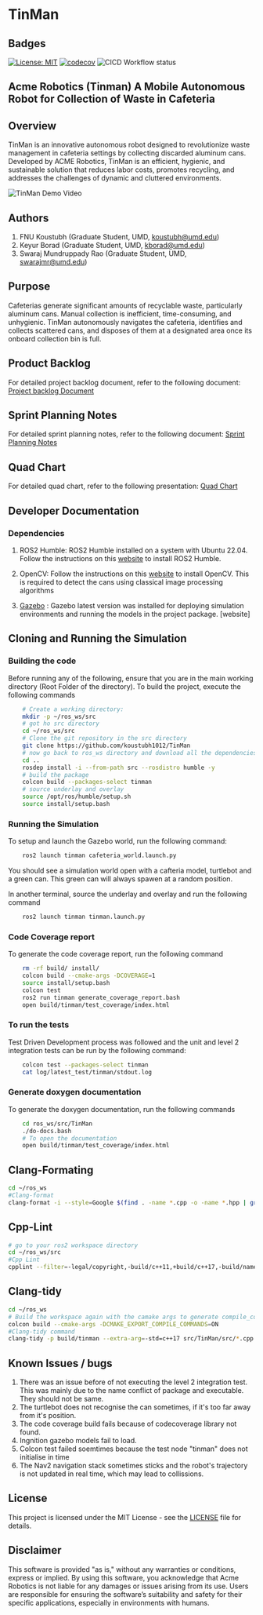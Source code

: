 # TinMan

## Badges

[![License: MIT](https://img.shields.io/badge/License-MIT-yellow.svg)](https://opensource.org/licenses/MIT)
[![codecov](https://codecov.io/gh/koustubh1012/TinMan/graph/badge.svg?token=XTWB4FQJ5K)](https://codecov.io/gh/koustubh1012/TinMan)
![CICD Workflow status](https://github.com/koustubh1012/TinMan/actions/workflows/run-unit-test-and-upload-codecov.yml/badge.svg)

## Acme Robotics (Tinman) A Mobile Autonomous Robot for Collection of Waste in Cafeteria

## Overview

TinMan is an innovative autonomous robot designed to revolutionize waste management in cafeteria settings by collecting discarded aluminum cans. Developed by ACME Robotics, TinMan is an efficient, hygienic, and sustainable solution that reduces labor costs, promotes recycling, and addresses the challenges of dynamic and cluttered environments.

![TinMan Demo Video](https://youtu.be/TGAY0hNBtcA?si=VDqHQInRi7B3uwuQ)

## Authors

1. FNU Koustubh             (Graduate Student, UMD, <koustubh@umd.edu>)
2. Keyur Borad              (Graduate Student, UMD, <kborad@umd.edu>)
3. Swaraj Mundruppady Rao   (Graduate Student, UMD, <swarajmr@umd.edu>)

## Purpose

Cafeterias generate significant amounts of recyclable waste, particularly aluminum cans. Manual collection is inefficient, time-consuming, and unhygienic. TinMan autonomously navigates the cafeteria, identifies and collects scattered cans, and disposes of them at a designated area once its onboard collection bin is full.

## Product Backlog

For detailed project backlog document, refer to the following document: [Project backlog Document](https://docs.google.com/spreadsheets/d/15zRh9hyb8FhVGP8c3GUeDephmkg42Pm05zHLUwGk4No/edit?gid=0#gid=0)

## Sprint Planning Notes

For detailed sprint planning notes, refer to the following document: [Sprint Planning Notes](https://docs.google.com/document/d/1aYkBTQEc9sz_2KH6B-emRayM40f5MsLR75mS5LxTISY/edit?tab=t.0#heading=h.6j90akwcnl1i)

## Quad Chart

For detailed quad chart, refer to the following presentation: [Quad Chart](https://docs.google.com/presentation/d/1e9iCOqxLyKkk5ClS3eGCo465Qvf01dGejnwnA9A_B3Q/edit#slide=id.g316a9aed667_2_89)

## Developer Documentation

### Dependencies

1. ROS2 Humble: ROS2 Humble installed on a system with Ubuntu 22.04. Follow the instructions on this [website](https://docs.ros.org/en/humble/Installation/Ubuntu-Install-Debians.html) to install ROS2 Humble.

2. OpenCV: Follow the instructions on this [website](https://www.geeksforgeeks.org/how-to-install-opencv-in-c-on-linux/) to install OpenCV. This is required to detect the cans using classical image processing algorithms

3. [Gazebo](https://classic.gazebosim.org/tutorials?tut=install_ubuntu) : Gazebo latest version was installed for deploying simulation environments and running the models in the project package. [website]

## Cloning and Running the Simulation

### Building the code

Before running any of the following, ensure that you are in the main working directory (Root Folder of the directory). To build the project, execute the following commands

```bash
    # Create a working directory:
    mkdir -p ~/ros_ws/src
    # got ho src directory
    cd ~/ros_ws/src
    # Clone the git repository in the src directory
    git clone https://github.com/koustubh1012/TinMan
    # now go back to ros_ws directory and download all the dependencies
    cd .. 
    rosdep install -i --from-path src --rosdistro humble -y
    # build the package
    colcon build --packages-select tinman
    # source underlay and overlay
    source /opt/ros/humble/setup.sh
    source install/setup.bash
```

### Running the Simulation

To setup and launch the Gazebo world, run the following command:

```bash
    ros2 launch tinman cafeteria_world.launch.py
```

You should see a simulation world open with a cafteria model, turtlebot and a green can. This green can will always spawen at a random position.

In another terminal, source the underlay and overlay and run the following command

```bash
    ros2 launch tinman tinman.launch.py
```

### Code Coverage report

To generate the code coverage report, run the following command

```bash
    rm -rf build/ install/
    colcon build --cmake-args -DCOVERAGE=1 
    source install/setup.bash
    colcon test
    ros2 run tinman generate_coverage_report.bash
    open build/tinman/test_coverage/index.html 
```

### To run the tests

Test Driven Development process was followed and the unit and level 2 integration tests can be run by the following command:

```bash
    colcon test --packages-select tinman
    cat log/latest_test/tinman/stdout.log 
```

### Generate doxygen documentation

To generate the doxygen documentation, run the following commands

```bash
    cd ros_ws/src/TinMan
    ./do-docs.bash
    # To open the documentation
    open build/tinman/test_coverage/index.html 
```

## Clang-Formating

```bash
cd ~/ros_ws
#Clang-format 
clang-format -i --style=Google $(find . -name *.cpp -o -name *.hpp | grep -v "/build/")
```

## Cpp-Lint

```bash
# go to your ros2 workspace directory
cd ~/ros_ws/src
#Cpp Lint
cpplint --filter=-legal/copyright,-build/c++11,+build/c++17,-build/namespaces,-build/include_order $(find . -name *.cpp | grep -v "/build/")
```

## Clang-tidy

```bash
cd ~/ros_ws
# Build the workspace again with the camake args to generate compile_commands.jason file for Clang-tidy to work
colcon build --cmake-args -DCMAKE_EXPORT_COMPILE_COMMANDS=ON
#Clang-tidy command
clang-tidy -p build/tinman --extra-arg=-std=c++17 src/TinMan/src/*.cpp -header-filter=.*
```

## Known Issues / bugs

1. There was an issue before of not executing the level 2 integration test. This was mainly due to the name conflict of package and executable. They should not be same.
2. The turtlebot does not recognise the can sometimes, if it's too far away from it's position.
3. The code coverage build fails because of codecoverage library not found.
4. Ingnition gazebo models fail to load.
5. Colcon test failed soemtimes because the test node "tinman" does not initialise in time
6. The Nav2 navigation stack sometimes sticks and the robot's trajectory is not updated in real time, which may lead to collissions.

## License

This project is licensed under the MIT License - see the [LICENSE](LICENSE) file for details.

## Disclaimer

This software is provided "as is," without any warranties or conditions, express or implied. By using this software, you acknowledge that Acme Robotics is not liable for any damages or issues arising from its use. Users are responsible for ensuring the software’s suitability and safety for their specific applications, especially in environments with humans.
